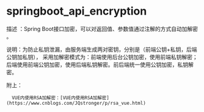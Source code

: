 # springboot_api_encryption

描述 ：Spring Boot接口加密，可以对返回值、参数值通过注解的方式自动加解密 。

说明：为防止私钥泄漏，由服务端生成两对密钥，分别是（前端公钥+私钥，后端公钥加私钥），
      采用加解密模式为：前端使用后台公钥加密，使用前端私钥解密；后端使用前端公钥加密，使用后端私钥解密。前后端统一使用公钥加密，私钥解密。

附上：

      VUE内使用RSA加解密：[VUE内使用RSA加解密](https://www.cnblogs.com/JQstronger/p/rsa_vue.html)
      

